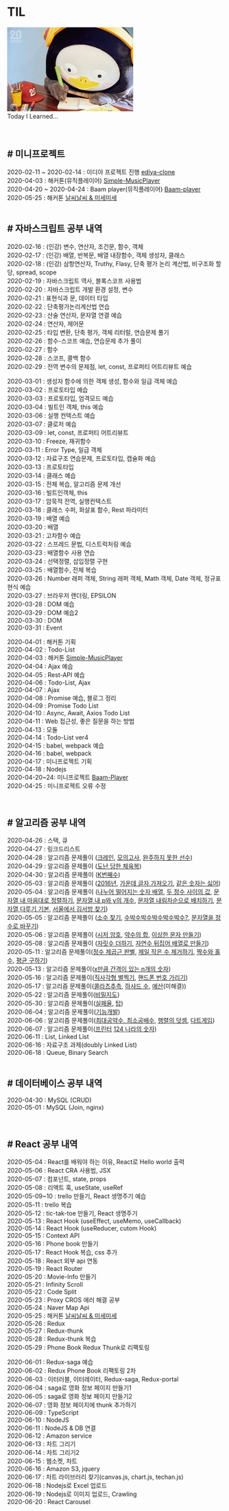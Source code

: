 # TIL

![pangStudy](./images/pangStudy.jpg) <br>
Today I Learned...
<br><br><br>

## # 미니프로젝트

2020-02-11 ~ 2020-02-14 : 이디야 프로젝트 진행 [ediya-clone](https://github.com/Seongkyun-Yu/project-ediya)<br>
2020-04-03 : 해커톤(뮤직플레이어) [Simple-MusicPlayer](https://github.com/Seongkyun-Yu/MusicPlayer)<br>
2020-04-20 ~ 2020-04-24 : Baam player(뮤직플레이어) [Baam-player](https://github.com/Seongkyun-Yu/baam-player)<br>
2020-05-25 : 해커톤 [날씨날씨 & 미세미세](https://github.com/Seongkyun-Yu/hackathon-react)<br>
<br>

## # 자바스크립트 공부 내역

2020-02-16 : (인강) 변수, 연산자, 조건문, 함수, 객체 <br>
2020-02-17 : (인강) 배열, 반복문, 배열 내장함수, 객체 생성자, 클래스 <br>
2020-02-18 : (인강) 삼항연산자, Truthy, Flasy, 단축 평가 논리 계산법, 비구조화 할당, spread, scope <br>
2020-02-19 : 자바스크립트 역사, 블록스코프 사용법 <br>
2020-02-20 : 자바스크립트 개발 환경 설정, 변수 <br>
2020-02-21 : 표현식과 문, 데이터 타입 <br>
2020-02-22 : 단축평가논리계산법 연습 <br>
2020-02-23 : 산술 연산자, 문자열 연결 예습<br>
2020-02-24 : 연산자, 제어문<br>
2020-02-25 : 타입 변환, 단축 평가, 객체 리터럴, 연습문제 풀기<br>
2020-02-26 : 함수-스코프 예습, 연습문제 추가 풀이<br>
2020-02-27 : 함수<br>
2020-02-28 : 스코프, 콜백 함수<br>
2020-02-29 : 전역 변수의 문제점, let, const, 프로퍼티 어트리뷰트 예습<br>

2020-03-01 : 생성자 함수에 의한 객체 생성, 함수와 일급 객체 예습<br>
2020-03-02 : 프로토타입 예습<br>
2020-03-03 : 프로토타입, 엄격모드 예습<br>
2020-03-04 : 빌트인 객체, this 예습<br>
2020-03-06 : 실행 컨텍스트 예습<br>
2020-03-07 : 클로저 예습<br>
2020-03-09 : let, const, 프로퍼티 어트리뷰트 <br>
2020-03-10 : Freeze, 재귀함수<br>
2020-03-11 : Error Type, 일급 객체<br>
2020-03-12 : 자료구조 연습문제, 프로토타입, 캡슐화 예습<br>
2020-03-13 : 프로토타입<br>
2020-03-14 : 클래스 예습<br>
2020-03-15 : 전체 복습, 알고리즘 문제 개선<br>
2020-03-16 : 빌트인객체, this <br>
2020-03-17 : 암묵적 전역, 실행컨텍스트<br>
2020-03-18 : 클래스 수퍼, 화살표 함수, Rest 파라미터<br>
2020-03-19 : 배열 예습<br>
2020-03-20 : 배열<br>
2020-03-21 : 고차함수 예습<br>
2020-03-22 : 스프레드 문법, 디스트럭처링 예습<br>
2020-03-23 : 배열함수 사용 연습<br>
2020-03-24 : 선택정렬, 삽입정렬 구현<br>
2020-03-25 : 배열함수, 전체 복습<br>
2020-03-26 : Number 래퍼 객체, String 래퍼 객체, Math 객체, Date 객체, 정규표현식 예습<br>
2020-03-27 : 브라우저 랜더링, EPSILON<br>
2020-03-28 : DOM 예습<br>
2020-03-29 : DOM 예습2<br>
2020-03-30 : DOM<br>
2020-03-31 : Event<br>

2020-04-01 : 해커톤 기획<br>
2020-04-02 : Todo-List<br>
2020-04-03 : 해커톤 [Simple-MusicPlayer](https://github.com/Seongkyun-Yu/MusicPlayer)<br>
2020-04-04 : Ajax 예습<br>
2020-04-05 : Rest-API 예습<br>
2020-04-06 : Todo-List, Ajax<br>
2020-04-07 : Ajax<br>
2020-04-08 : Promise 예습, 블로그 정리<br>
2020-04-09 : Promise Todo List<br>
2020-04-10 : Async, Await, Axios Todo List<br>
2020-04-11 : Web 접근성, 좋은 질문을 하는 방법<br>
2020-04-13 : 모듈<br>
2020-04-14 : Todo-List ver4<br>
2020-04-15 : babel, webpack 예습<br>
2020-04-16 : babel, webpack<br>
2020-04-17 : 미니프로젝트 기획<br>
2020-04-18 : Nodejs<br>
2020-04-20~24: 미니프로젝트 [Baam-Player](https://github.com/Seongkyun-Yu/baam-player)<br>
2020-04-25 : 미니프로젝트 오류 수정<br>

<br>

## # 알고리즘 공부 내역

2020-04-26 : 스택, 큐<br>
2020-04-27 : 링크드리스트<br>
2020-04-28 : 알고리즘 문제풀이 ([크레인](https://github.com/Seongkyun-Yu/TIL/blob/master/algorithm-study/programers/level1/kakaoCrane.js), [모의고사](https://github.com/Seongkyun-Yu/TIL/blob/master/algorithm-study/programers/level1/supoja.js), [완주하지 못한 선수](https://github.com/Seongkyun-Yu/TIL/blob/master/algorithm-study/programers/level1/incompleteplayer.js))<br>
2020-04-29 : 알고리즘 문제풀이 ([도난 당한 체육복](https://github.com/Seongkyun-Yu/TIL/blob/master/algorithm-study/programers/level1/lostclothes.js))<br>
2020-04-30 : 알고리즘 문제풀이 ([K번째수](https://github.com/Seongkyun-Yu/TIL/blob/master/algorithm-study/programers/level1/kthnumber.js))<br>
2020-05-03 : 알고리즘 문제풀이 ([2016년](https://github.com/Seongkyun-Yu/TIL/blob/master/algorithm-study/programers/level1/2016.js), [가운데 글자 가져오기](https://github.com/Seongkyun-Yu/TIL/blob/master/algorithm-study/programers/level1/middleText.js), [같은 숫자는 싫어](https://github.com/Seongkyun-Yu/TIL/blob/master/algorithm-study/programers/level1/duplicated.js))<br>
2020-05-04 : 알고리즘 문제풀이 ([나누어 떨어지는 숫자 배열](https://github.com/Seongkyun-Yu/TIL/blob/master/algorithm-study/programers/level1/dividingNumber.js), [두 정수 사이의 값](https://github.com/Seongkyun-Yu/TIL/blob/master/algorithm-study/programers/level1/sumTwoInt.js), [문자열 내 마음대로 정렬하기](https://github.com/Seongkyun-Yu/TIL/blob/master/algorithm-study/programers/level1/sortString.js), [문자열 내 p와 y의 개수](https://github.com/Seongkyun-Yu/TIL/blob/master/algorithm-study/programers/level1/count-p-y.js), [문자열 내림차순으로 배치하기](https://github.com/Seongkyun-Yu/TIL/blob/master/algorithm-study/programers/level1/sortStringDESC.js), [문자열 다루기 기본](https://github.com/Seongkyun-Yu/TIL/blob/master/algorithm-study/programers/level1/stringBasic.js), [서울에서 김서방 찾기](https://github.com/Seongkyun-Yu/TIL/blob/master/algorithm-study/programers/level1/findKim.js))<br>
2020-05-05 : 알고리즘 문제풀이 ([소수 찾기](https://github.com/Seongkyun-Yu/TIL/blob/master/algorithm-study/programers/level1/findPrimeNumber.js), [수박수박수박수박수박수?](https://github.com/Seongkyun-Yu/TIL/blob/master/algorithm-study/programers/level1/subak.js), [문자열을 정수로 바꾸기](https://github.com/Seongkyun-Yu/TIL/blob/master/algorithm-study/programers/level1/stringToInt.js))<br>
2020-05-06 : 알고리즘 문제풀이 ([시저 암호](https://github.com/Seongkyun-Yu/TIL/blob/master/algorithm-study/programers/level1/caesarCipher.js), [약수의 합](https://github.com/Seongkyun-Yu/TIL/blob/master/algorithm-study/programers/level1/sumOfDivisor.js), [이상한 문자 만들기](https://github.com/Seongkyun-Yu/TIL/blob/master/algorithm-study/programers/level1/weirdString.js))<br>
2020-05-08 : 알고리즘 문제풀이 ([자릿수 더하기](https://github.com/Seongkyun-Yu/TIL/blob/master/algorithm-study/programers/level1/sumDigits.js), [자연수 뒤집어 배열로 만들기](https://github.com/Seongkyun-Yu/TIL/blob/master/algorithm-study/programers/level1/reverseArray.js))<br>
2020-05-11 : 알고리즘 문제풀이([정수 제곱근 판별](https://github.com/Seongkyun-Yu/TIL/blob/master/algorithm-study/programers/level1/intSqrt.js), [제일 작은 수 제거하기](https://github.com/Seongkyun-Yu/TIL/blob/master/algorithm-study/programers/level1/removeMinNum.js), [짝수와 홀수](https://github.com/Seongkyun-Yu/TIL/blob/master/algorithm-study/programers/level1/evenAndOdd.js), [평균 구하기](https://github.com/Seongkyun-Yu/TIL/blob/master/algorithm-study/programers/level1/getAverage.js))<br>
2020-05-13 : 알고리즘 문제풀이([x만큼 간격이 있는 n개의 숫자](https://github.com/Seongkyun-Yu/TIL/blob/master/algorithm-study/programers/level1/nthNum.js))<br>
2020-05-16 : 알고리즘 문제풀이([직사각형 별찍기](https://github.com/Seongkyun-Yu/TIL/blob/master/algorithm-study/programers/level1/lecStar.js), [핸드폰 번호 가리기](https://github.com/Seongkyun-Yu/TIL/blob/master/algorithm-study/programers/level1/removePhoneNumber.js))<br>
2020-05-17 : 알고리즘 문제풀이([콜라츠추측](https://github.com/Seongkyun-Yu/TIL/blob/master/algorithm-study/programers/level1/collatzConjecture.js), [하샤드 수](https://github.com/Seongkyun-Yu/TIL/blob/master/algorithm-study/programers/level1/harshadNum.js), [예산](https://github.com/Seongkyun-Yu/TIL/blob/master/algorithm-study/programers/level1/budget.js)(미해결))<br>
2020-05-22 : 알고리즘 문제풀이([비밀지도](https://github.com/Seongkyun-Yu/TIL/blob/master/algorithm-study/programers/level1/secretMap.js))<br>
2020-05-30 : 알고리즘 문제풀이([실패율](https://github.com/Seongkyun-Yu/TIL/blob/master/algorithm-study/programers/level1/failureRate.js), [탑](https://github.com/Seongkyun-Yu/TIL/blob/master/algorithm-study/programers/level2/top.js))<br>
2020-06-04 : 알고리즘 문제풀이([기능개발](https://github.com/Seongkyun-Yu/TIL/blob/master/algorithm-study/programers/level2/functionDevelop.js))<br>
2020-06-06 : 알고리즘 문제풀이([최대공약수, 최소공배수](https://github.com/Seongkyun-Yu/TIL/blob/master/algorithm-study/programers/level1/GCM_LCM.js), [행렬의 덧셈](https://github.com/Seongkyun-Yu/TIL/blob/master/algorithm-study/programers/level1/sumMatrix.js), [다트게임](https://github.com/Seongkyun-Yu/TIL/blob/master/algorithm-study/programers/level1/dartGame.js))<br>
2020-06-07 : 알고리즘 문제풀이([프린터](https://github.com/Seongkyun-Yu/TIL/blob/master/algorithm-study/programers/level2/printer.js) [124 나라의 숫자](https://github.com/Seongkyun-Yu/TIL/blob/master/algorithm-study/programers/level2/countryOf123.js))<br>
2020-06-11 : List, Linked List<br>
2020-06-16 : 자료구조 과제(doubly Linked List)<br>
2020-06-18 : Queue, Binary Search<br>
<br>

## # 데이터베이스 공부 내역

2020-04-30 : MySQL (CRUD)<br>
2020-05-01 : MySQL (Join, nginx)<br>

<br>

## # React 공부 내역

2020-05-04 : React를 배워야 하는 이유, React로 Hello world 출력<br>
2020-05-06 : React CRA 사용법, JSX<br>
2020-05-07 : 컴포넌트, state, props<br>
2020-05-08 : 리액트 훅, useState, useRef<br>
2020-05-09~10 : trello 만들기, React 생명주기 예습<br>
2020-05-11 : trello 복습<br>
2020-05-12 : tic-tak-toe 만들기, React 생명주기<br>
2020-05-13 : React Hook (useEffect, useMemo, useCallback)<br>
2020-05-14 : React Hook (useReducer, cutom Hook)<br>
2020-05-15 : Context API<br>
2020-05-16 : Phone book 만들기<br>
2020-05-17 : React Hook 복습, css 추가<br>
2020-05-18 : React 외부 api 연동<br>
2020-05-19 : React Router<br>
2020-05-20 : Movie-Info 만들기<br>
2020-05-21 : Infinity Scroll<br>
2020-05-22 : Code Split<br>
2020-05-23 : Proxy CROS 에러 해결 공부<br>
2020-05-24 : Naver Map Api<br>
2020-05-25 : 해커톤 [날씨날씨 & 미세미세](https://github.com/Seongkyun-Yu/hackathon-react)<br>
2020-05-26 : Redux<br>
2020-05-27 : Redux-thunk<br>
2020-05-28 : Redux-thunk 복습<br>
2020-05-29 : Phone Book Redux Thunk로 리팩토링<br>

2020-06-01 : Redux-saga 예습<br>
2020-06-02 : Redux Phone Book 리팩토링 2차<br>
2020-06-03 : 이터러블, 이터레이터, Redux-saga, Redux-portal<br>
2020-06-04 : saga로 영화 정보 페이지 만들기1<br>
2020-06-05 : saga로 영화 정보 페이지 만들기2<br>
2020-06-07 : 영화 정보 페이지에 thunk 추가하기<br>
2020-06-09 : TypeScript<br>
2020-06-10 : NodeJS<br>
2020-06-11 : NodeJS & DB 연결<br>
2020-06-12 : Amazon service<br>
2020-06-13 : 차트 그리기<br>
2020-06-14 : 차트 그리기2<br>
2020-06-15 : 웹소켓, 차트<br>
2020-06-16 : Amazon S3, jquery<br>
2020-06-17 : 차트 라이브러리 찾기(canvas.js, chart.js, techan.js)<br>
2020-06-18 : Nodejs로 Excel 업로드<br>
2020-06-19 : Nodejs로 이미지 업로드, Crawling<br>
2020-06-20 : React Carousel<br>
